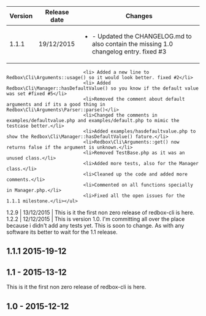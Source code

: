 Version      | Release date   | Changes
------------ | -------------- | ------------------------
1.1.1        | 19/12/2015     | <ul><li>- Updated the CHANGELOG.md to also contain the missing 1.0 changelog entry. fixed #3</li>
                                <li> Added a new line to Redbox\Cli\Arguments::usage() so it would look better. fixed #2</li>
                                <li> Added Redbox\Cli\Manager::hasDefaultValue() so you know if the default value was set #fixed #5</li>
                                <li>Removed the comment about default arguments and if its a good thing in Redbox\Cli\Arguments\Parser::parse()</li>
                                <li>Changed the comments in examples/defaultvalue.php and examples/default.php to mimic the testcase better.</li>
                                <li>Added examples/hasdefaultvalue.php to show the Redbox\Cli\Manager::hasDefaultValue() fature.</li>
                                <li>Redbox\Cli\Arguments::get() now returns false if the argument is unknown.</li>
                                <li>Removed TestBase.php as it was an unused class.</li>
                                <li>Added more tests, also for the Manager class.</li>
                                <li>Cleaned up the code and added more comments.</li>
                                <li>Commented on all functions specially in Manager.php.</li>
                                <li>Fixed all the open issues for the 1.1.1 milestone.</li></ul>
1.2.9        | 13/12/2015     | This is it the first non zero release of redbox-cli is here.
1.2.2        | 12/12/2015     | This is version 1.0. I'm committing all over the place because i didn't add any tests yet. This is soon to change.
                                As with any software its better to wait for the 1.1 release.

## 1.1.1 2015-19-12



## 1.1 - 2015-13-12 

This is it the first non zero release of redbox-cli is here.

## 1.0 - 2015-12-12

   